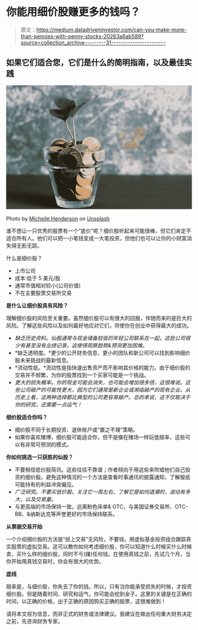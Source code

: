 # 你能用细价股赚更多的钱吗？

> 原文：<https://medium.datadriveninvestor.com/can-you-make-more-than-pennies-with-penny-stocks-20263a6ab589?source=collection_archive---------31----------------------->

## 如果它们适合您，它们是什么的简明指南，以及最佳实践

![](img/fd9fa1918f7d6cd9bfa379921e300400.png)

Photo by [Micheile Henderson](https://unsplash.com/@micheile?utm_source=medium&utm_medium=referral) on [Unsplash](https://unsplash.com?utm_source=medium&utm_medium=referral)

谁不想让一只优秀的股票有一个“底价”呢？细价股听起来可能很棒，但它们肯定不适合所有人。他们可以把一小笔钱变成一大笔投资，但他们也可以让你的小财富消失得无影无踪。

什么是细价股？

*   上市公司
*   成本:低于 5 美元/股
*   通常市值相对较小(公司价值)
*   不在主要股票交易所交易

**是什么让细价股具有风险？**

理解细价股的风险至关重要。虽然细价股可以有很大的回报，伴随而来的是巨大的风险。了解这些风险以及如何最好地应对它们，将使你在创业中获得最大的成功。

*   *缺乏历史资料。仙股通常与现金储备较低的年轻公司联系在一起，这些公司很少有甚至没有业绩记录。这使得观察趋势&预测更加困难。*
*   *缺乏透明度。*更少的公开财务信息、更小的团队和新公司可以找到影响细价股未来挑战的最新信息。
*   *流动性低。*流动性是指快速出售资产而不影响其价格的能力。由于细价股的交易并不频繁，为你的股票找到一个买家可能是一个挑战。
*   *更大的损失概率。你的现金可能会消失，也可能会增加很多倍，这很难说。这些公司破产的可能性更大，因为它们通常是新企业或濒临破产的现有企业。从历史上看，这两种选择都比典型的公司更容易破产。总的来说，这不仅取决于你的研究，还需要一点运气！*

**细价股适合你吗？**

*   细价股不同于长期投资、退休账户或“置之不理”策略。
*   如果你喜欢赌博，细价股可能适合你，但不是像在赌场一样玩低赔率，这些可以有非常可预测的模式。

**你如何挑选一只获胜的仙股？**

*   不要相信低价股简讯。这些往往不靠谱；作者倾向于用这些来吹嘘他们自己投资的细价股。避免这种情况的一个方法是查看时事通讯的披露通知，了解报纸可能持有的利益冲突偏见。
*   *广泛研究。不要买低价股。关注它一周左右，了解它是如何退潮的，波动有多大，以及交易量。*
*   与更高端的市场保持一致。远离粉色床单& OTC，与美国证券交易所、OTC-BB、&纳斯达克等声誉更好的市场保持联系。

**从票据交易开始**

一个介绍细价股的方法是“纸上交易”无风险，不要钱。用虚拟基金投资组合跟踪真实股票的虚拟交易。这可以教你如何考虑细价股，你可以知道什么时候买什么时候卖，买什么样的细价股，同时不亏(赚)任何钱。在使用真钱之前，先试几个月，当你开始用真钱交易时，你会有很大的优势。

**底线**

赔率是，与细价股，你失去了你的钱。所以，只有当你能承受损失的时候，才投资细价股。但是随着时间、研究和运气，你可能会挖到金子。这里的关键是在正确的时间，以正确的价格，出于正确的原因购买正确的股票，这很难做到！

请将本文视为信息，而非正式的财务或法律建议。我建议在做出任何重大财务决定之前，先咨询财务专家。